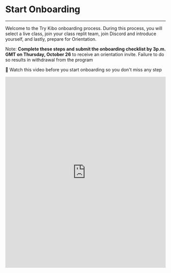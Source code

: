 # Start Onboarding

---
Welcome to the Try Kibo onboarding process. During this process, you will select a live class, join your class replit team, join Discord and introduce yourself, and lastly, prepare for Orientation.

Note: **Complete these steps and submit the onboarding checklist by 3p.m. GMT on Thursday, October 26** to receive an orientation invite. Failure to do so results in withdrawal from the program


<aside>

🚨 Watch this video before you start onboarding so you don't miss any step

</aside>


<div style="position: relative; height: 100%; width: 100%;">
  <iframe width="100%" height="600" src="https://www.youtube.com/embed/tVMMFaJI65c?si" frameborder="0" allow="accelerometer; autoplay; clipboard-write; encrypted-media; gyroscope; picture-in-picture; web-share" allowfullscreen></iframe>
</div>

<div style="position: relative; height: 100%; width: 100%;">
<iframe width="470" height="402" src="https://edpuzzle.com/embed/assignments/65f452cc1a4d89b4b281af7d/watch" frameborder="0" allowfullscreen></iframe> 
</div>


## Sign up for a live class

This is a mandatory weekly Zoom class for problem-solving and learning with peers and an instructor. They are 90-minutes long and will happen on Thursdays



<aside>

📢 Select your preferred live class time by clicking on the link to register. You should **only sign up for one class!**

</aside>

>

| Time (in GMT) | Sign-up Link |
| --- | --- |
| 3:00pm GMT | <a href="https://lu.ma/wf5-theresa-a" target="_blank"> Live class A</a> |
| 5:00pm GMT | <a href="https://lu.ma/wf5-theresa-b" target="_blank"> Live class B</a> |

>

## Join Replit team
<aside>

🛠️ During Try Kibo, you will write your code and submit in Replit. It has everything you need to build and run computer programs in HTML, CSS, and JavaScript.

</aside>

You have already created a Replit account during the admissions challenge. Now, you need to join the Replit team so you will be able to access your work in class. To prepare to use Replit in class:

1. Go to [replit.com](https://replit.com)
2. Select "Log in" at the top right corner to login to your account
3. [Click this link](https://replit.com/teams/join/xicwltqhixbewobhqignpuisvpkjmhqt-tk10-wf) to join the Replit team for the class.

## Join Discord, introduce yourself, and submit the checklist form

Discord is our community platform. It's where you will communicate and connect with your peers and instructors. Once the program starts, all communication from the Kibo team will be through Discord, so joining is mandatory.

Here are the things that you must do as soon as you join Discord:
- Introduce yourself in the #introductions channel
  - Your full name
  - Your location
  - A fun fact about you
  - An image or gif that represents you
- Update your Discord profile with your first name and last initial e.g., "Labake A", "Sydney W"
- Submit the onboarding checklist form -- you will not receive an invite to orientation if you don't submit this form

### Now, join the Try Kibo Discord server and do the above

- If you already have a Discord account, [log in](https://discord.com/login). Otherwise, create an account and verify it via email. Check your spam folder if the email is not in your inbox
- Join the Kibo School Discord server: **[https://discord.gg/tptRNh8V](https://discord.gg/tptRNh8V).**
- As you join the discord server, follow the steps until you submit the onboarding checklist


We’re excited to see you at Orientation! Only those who submit the checklist form on or before **3p.m. GMT. Thursday, October 26** will get an invite to the mandatory orientation.

---
### Orientation date: Friday, 27th October from 3 - 5:30pm GMT. Mark your calendar 
